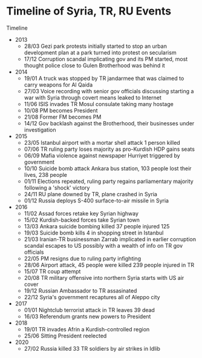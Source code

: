 # Timeline of Syria, TR, RU Events

Timeline
   * 2013
     * 28/03 Gezi park protests initially started to stop an urban development plan at a park turned into protest on secularism
     * 17/12 Corruption scandal implicating gov and its PM started, most thought police close to Gulen Brotherhood was behind it
   * 2014
     * 19/01 A truck was stopped by TR jandarmee that was claimed to carry weapons for Al Qaida
     * 27/03 Voice recording with senior gov officials discussing starting a war with Syria through covert means leaked to Internet
     * 11/06 ISIS invades TR Mosul consulate taking many hostage
     * 10/08 PM becomes President
     * 21/08 Former FM becomes PM
     * 14/12 Gov backlash against the Brotherhood, their businesses under investigation
   * 2015
     * 23/05 Istanbul airport with a mortar shell attack 1 person killed 
     * 07/06 TR ruling party loses majority as pro-Kurdish HDP gains seats
     * 06/09 Mafia violence against newspaper Hurriyet triggered by government
     * 10/10 Suicide bomb attack Ankara bus station, 103 people lost their lives, 238 people
     * 01/11 Elections repeated, ruling party regains parliamentary majority following a 'shock' victory
     * 24/11 RU plane downed by TR, plane crashed in Syria
     * 01/12 Russia deploys S-400 surface-to-air missile in Syria
   * 2016
     * 11/02 Assad forces retake key Syrian highway
     * 15/02 Kurdish-backed forces take Syrian town
     * 13/03 Ankara suicide bombing killed  37 people injured 125
     * 19/03 Suicide bomb kills 4 in shopping street in Istanbul
     * 21/03 Iranian-TR businessman Zarrab implicated in earlier corruption scandal escapes to US possibly with a wealth of info on TR gov officials
     * 22/05 PM resigns due to ruling party infighting
     * 28/06 Airport attack, 45 people were killed 239 people injured in TR
     * 15/07 TR coup attempt
     * 20/08 TR military offensive into northern Syria starts with US air cover
     * 19/12 Russian Ambassador to TR assasinated
     * 22/12 Syria's government recaptures all of Aleppo city
   * 2017
     * 01/01 Nightclub terrorist attack in TR leaves 39 dead
     * 16/03 Referendum grants new powers to President
   * 2018
     * 19/01 TR invades Afrin a Kurdish-controlled region
     * 25/06 Sitting President reelected
   * 2020
     * 27/02 Russia killed 33 TR soldiers by air strikes in Idlib 



